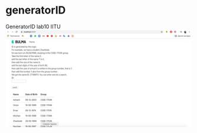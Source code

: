 # generatorID
GeneratorID lab10 IITU
![Image alt](https://github.com/eerzho/generatorID/blob/master/Screenshot/w1PGRBP4q_A.jpg)
